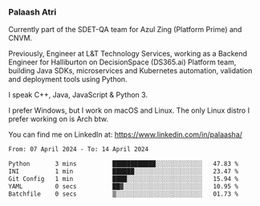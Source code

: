 ### Palaash Atri

Currently part of the SDET-QA team for Azul Zing (Platform Prime) and CNVM. 

Previously, Engineer at L&T Technology Services, working as a Backend Engineer for Halliburton on DecisionSpace (DS365.ai) Platform team, building Java SDKs, microservices and Kubernetes automation, validation and deployment tools using Python.

I speak C++, Java, JavaScript & Python 3.

I prefer Windows, but I work on macOS and Linux. The only Linux distro I prefer working on is Arch btw.

You can find me on LinkedIn at: https://www.linkedin.com/in/palaasha/

<!--START_SECTION:waka-->

```txt
From: 07 April 2024 - To: 14 April 2024

Python       3 mins          ████████████░░░░░░░░░░░░░   47.83 %
INI          1 min           ██████░░░░░░░░░░░░░░░░░░░   23.47 %
Git Config   1 min           ████░░░░░░░░░░░░░░░░░░░░░   15.94 %
YAML         0 secs          ██▓░░░░░░░░░░░░░░░░░░░░░░   10.95 %
Batchfile    0 secs          ▒░░░░░░░░░░░░░░░░░░░░░░░░   01.73 %
```

<!--END_SECTION:waka-->

